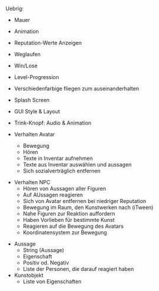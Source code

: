 Uebrig:

* Mauer
* Animation
* Reputation-Werte Anzeigen
* Weglaufen
* Win/Lose
* Level-Progression
* Verschiedenfarbige fliegen zum auseinanderhalten
* Splash Screen
* GUI Style & Layout
* Trink-Knopf: Audio & Animation

* Verhalten Avatar
  * Bewegung
  * Hören
  * Texte in Inventar aufnehmen
  * Texte aus Inventar auswählen und aussagen
  * Sich sozialverträglich entfernen
- Verhalten NPC
  * Hören von Aussagen aller Figuren  
  * Auf AUssagen reagieren
  * Sich von Avatar entfernen bei niedriger Reputation
  * Bewegung im Raum, den Kunstwerken nach (iTween)
  * Nahe Figuren zur Reaktion auffordern
  * Haben Vorlieben für bestimmte Kunst
  * Reagieren auf die Bewegung des Avatars
  * Koordinatensystem zur Bewegung
* Aussage
  * String (Aussage)
  * Eigenschaft
  * Positiv od. Negativ
  * Liste der Personen, die darauf reagiert haben
* Kunstobjekt
  * Liste von Eigenschaften

